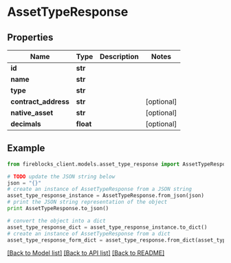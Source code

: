 # AssetTypeResponse


## Properties

Name | Type | Description | Notes
------------ | ------------- | ------------- | -------------
**id** | **str** |  | 
**name** | **str** |  | 
**type** | **str** |  | 
**contract_address** | **str** |  | [optional] 
**native_asset** | **str** |  | [optional] 
**decimals** | **float** |  | [optional] 

## Example

```python
from fireblocks_client.models.asset_type_response import AssetTypeResponse

# TODO update the JSON string below
json = "{}"
# create an instance of AssetTypeResponse from a JSON string
asset_type_response_instance = AssetTypeResponse.from_json(json)
# print the JSON string representation of the object
print AssetTypeResponse.to_json()

# convert the object into a dict
asset_type_response_dict = asset_type_response_instance.to_dict()
# create an instance of AssetTypeResponse from a dict
asset_type_response_form_dict = asset_type_response.from_dict(asset_type_response_dict)
```
[[Back to Model list]](../README.md#documentation-for-models) [[Back to API list]](../README.md#documentation-for-api-endpoints) [[Back to README]](../README.md)



